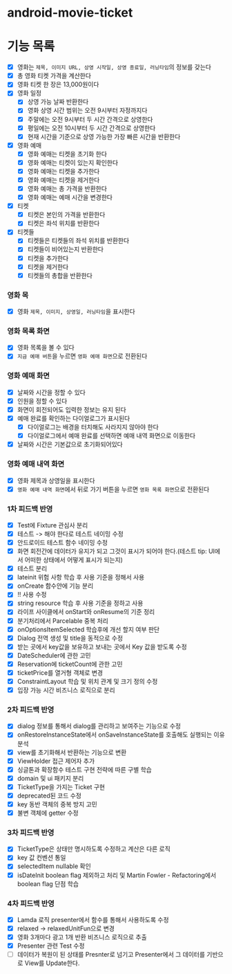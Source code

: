 # android-movie-ticket

# 기능 목록

- [x] 영화는 `제목, 이미지 URL, 상영 시작일, 상영 종료일, 러닝타임`의 정보를 갖는다
- [x] 총 영화 티켓 가격을 계산한다
- [x] 영화 티켓 한 장은 13,000원이다
- [x] 영화 일정
    - [x] 상영 가능 날짜 반환한다
    - [x] 영화 상영 시간 범위는 오전 9시부터 자정까지다
    - [x] 주말에는 오전 9시부터 두 시간 간격으로 상영한다
    - [x] 평일에는 오전 10시부터 두 시간 간격으로 상영한다
    - [x] 현재 시간을 기준으로 상영 가능한 가장 빠른 시간을 반환한다
-[x] 영화 예매
    - [x] 영화 예매는 티켓을 초기화 한다
    - [x] 영화 예매는 티켓이 있는지 확인한다
    - [x] 영화 예매는 티켓을 추가한다
    - [x] 영화 예매는 티켓을 제거한다
    - [x] 영화 예매는 총 가격을 반환한다
    - [x] 영화 예매는 예매 시간을 변경한다
- [x] 티켓
    - [x] 티켓은 본인의 가격을 반환한다
    - [x] 티켓은 좌석 위치를 반환한다
- [x] 티켓들
    - [x] 티켓들은 티켓들의 좌석 위치를 반환한다
    - [x] 티켓들이 비어있는지 반환한다
    - [x] 티켓을 추가한다
    - [x] 티켓을 제거한다
    - [x] 티켓들의 총합을 반환한다

### 영화 목

- [x] 영화 `제목, 이미지, 상영일, 러닝타임`을 표시한다

### 영화 목록 화면

- [x] 영화 목록을 볼 수 있다
- [x] `지금 예매 버튼`을 누르면 `영화 예매 화면`으로 전환된다

### 영화 예매 화면

- [x] 날짜와 시간을 정할 수 있다
- [x] 인원을 정할 수 있다
- [x] 화면이 회전되어도 입력한 정보는 유지 된다
- [x] 예매 완료를 확인하는 다이얼로그가 표시된다
    - [x] 다이얼로그는 배경을 터치해도 사라지지 않아야 한다
    - [x] 다이얼로그에서 예매 완료를 선택하면 예매 내역 화면으로 이동한다
- [x] 날짜와 시간은 기본값으로 초기화되어있다

### 영화 예매 내역 화면

- [x] 영화 제목과 상영일을 표시한다
- [x] `영화 예매 내역 화면`에서 뒤로 가기 버튼을 누르면 `영화 목록 화면`으로 전환된다

### 1차 피드백 반영

- [x] Test에 Fixture 관심사 분리
- [x] 테스트 -> 해야 한다로 테스트 네이밍 수정
- [x] 안드로이드 테스트 함수 네이밍 수정
- [x] 화면 회전간에 데이터가 유지가 되고 그것이 표시가 되어야 한다.(테스트 tip: UI에서 어떠한 상태에서 어떻게 표시가 되는지)
- [x] 테스트 분리
- [x] lateinit 위험 사항 학습 후 사용 기준을 정해서 사용
- [x] onCreate 함수안에 기능 분리
- [x] !! 사용 수정
- [x] string resource 학습 후 사용 기준을 정하고 사용
- [x] 라이프 사이클에서 onStart와 onResume의 기준 정리
- [x] 분기처리에서 Parcelable 중복 처리
- [x] onOptionsItemSelected 학습후에 개선 할지 여부 판단
- [x] Dialog 전역 생성 및 title을 동적으로 수정
- [x] 받는 곳에서 key값을 보유하고 보내는 곳에서 Key 값을 받도록 수정
- [x] DateScheduler에 관한 고민
- [x] Reservation에 ticketCount에 관한 고민
- [x] ticketPrice를 열거형 객체로 변경
- [x] ConstraintLayout 학습 및 위치 관계 및 크기 정의 수정
- [x] 입장 가능 시간 비즈니스 로직으로 분리

### 2차 피드백 반영

- [x] dialog 정보를 통해서 dialog를 관리하고 보여주는 기능으로 수정
- [x] onRestoreInstanceState에서 onSaveInstanceState를 호출해도 실행되는 이유 분석
- [x] view를 초기화해서 반환하는 기능으로 변환
- [x] ViewHolder 접근 제어자 추가
- [x] 싱글톤과 확장함수 테스트 구현 전략에 따른 구별 학습
- [x] domain 및 ui 패키지 분리
- [x] TicketType을 가지는 Ticket 구현
- [x] deprecated된 코드 수정
- [x] key 동반 객체의 중복 방지 고민
- [x] 불변 객체에 getter 수정

### 3차 피드백 반영

- [x] TicketType은 상태만 명시하도록 수정하고 계산은 다른 로직
- [x] key 값 컨벤션 통일
- [x] selectedItem nullable 확인
- [x] isDateInit boolean flag 제외하고 처리 및 Martin Fowler - Refactoring에서 boolean flag 단점 학습

### 4차 피드백 반영

- [x] Lamda 로직 presenter에서 함수를 통해서 사용하도록 수정
- [x] relaxed -> relaxedUnitFun으로 변경 
- [x] 영화 3개마다 광고 1개 반환 비즈니스 로직으로 추출
- [x] Presenter 관련 Test 수정
- [ ] 데이터가 복원이 된 상태를 Presnter로 넘기고 Presenter에서 그 데이터를 기반으로 View를 Update한다.
